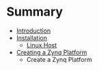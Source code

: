 # Summary

* [Introduction](README.md)
* [Installation](installation/README.md)
   * [Linux Host](installation/Linuxhost.md)
* [Creating a Zynq Platform](creating_a_zynq_platform.md)
   * Create a Zynq Platform

